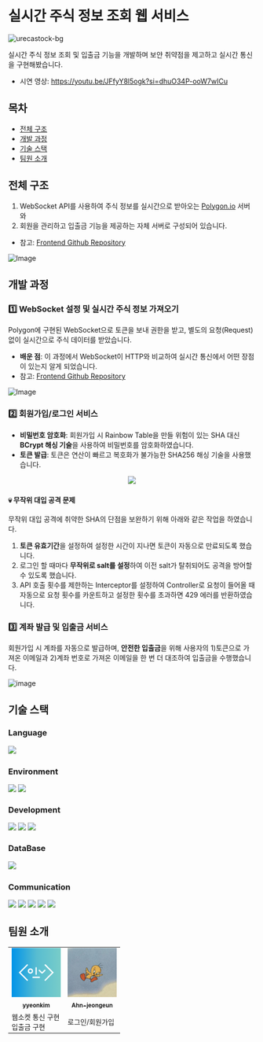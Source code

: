 # 실시간 주식 정보 조회 웹 서비스
![urecastock-bg](https://github.com/user-attachments/assets/fab9b9b6-4673-48c2-a7d1-ae30cd621e66)

실시간 주식 정보 조회 및 입출금 기능을 개발하며 보얀 취약점을 제고하고 실시간 통신을 구현해봤습니다.

- 시연 영상: https://youtu.be/JFfyY8l5ogk?si=dhuO34P-ooW7wICu

 
## 목차

- [전체 구조](#전체-구조)
- [개발 과정](#개발-과정)
- [기술 스택](#기술-스택)
- [팀원 소개](#팀원-소개)


## 전체 구조
1. WebSocket API를 사용하여 주식 정보를 실시간으로 받아오는 [Polygon.io](https://polygon.io/) 서버와
2. 회원을 관리하고 입출금 기능을 제공하는 자체 서버로 구성되어 있습니다.
- 참고: [Frontend Github Repository](https://github.com/yyeonkim/ureca-stock-frontend)

![Image](https://github.com/user-attachments/assets/6fdb36b4-0f68-460c-aa30-c00d4187d985)


## 개발 과정

### 1️⃣ WebSocket 설정 및 실시간 주식 정보 가져오기
Polygon에 구현된 WebSocket으로 토큰을 보내 권한을 받고, 별도의 요청(Request) 없이 실시간으로 주식 데이터를 받았습니다.
- **배운 점**: 이 과정에서 WebSocket이 HTTP와 비교하여 실시간 통신에서 어떤 장점이 있는지 알게 되었습니다.
- 참고: [Frontend Github Repository](https://github.com/yyeonkim/ureca-stock-frontend)

![Image](https://github.com/user-attachments/assets/8b31fac3-1371-42b5-b213-40850bb553ac)


### 2️⃣ 회원가입/로그인 서비스
- **비밀번호 암호화**: 회원가입 시 Rainbow Table을 만들 위험이 있는 SHA 대신 **BCrypt 해싱 기술**을 사용하여 비밀번호를 암호화하였습니다.
- **토큰 발급**: 토큰은 연산이 빠르고 복호화가 불가능한 SHA256 해싱 기술을 사용했습니다.

<div align="center">
 <img width="600px" src="https://github.com/user-attachments/assets/05bfeaa9-89d2-4940-97bc-a4646471ff87" />
</div>

#### 💀 무작위 대입 공격 문제
무작위 대입 공격에 취약한 SHA의 단점을 보완하기 위해 아래와 같은 작업을 하였습니다.
1. **토큰 유효기간**을 설정하여 설정한 시간이 지나면 토큰이 자동으로 만료되도록 했습니다.
2. 로그인 할 때마다 **무작위로 salt를 설정**하여 이전 salt가 탈취되어도 공격을 방어할 수 있도록 했습니다.
3. API 호출 횟수를 제한하는 Interceptor를 설정하여 Controller로 요청이 들어올 때 자동으로 요청 횟수를 카운트하고 설정한 횟수를 초과하면 429 에러를 반환하였습니다.


### 3️⃣ 계좌 발급 및 입출금 서비스
회원가입 시 계좌를 자동으로 발급하며, **안전한 입출금**을 위해 사용자의 1)토큰으로 가져온 이메일과 2)계좌 번호로 가져온 이메일을 한 번 더 대조하여 입출금을 수행했습니다.

![image](https://github.com/user-attachments/assets/09c649d9-c979-4224-9583-74ef7803d412)


## 기술 스택

### Language
<img src="https://img.shields.io/badge/java-007396?style=for-the-badge&logo=java&logoColor=white"> 

### Environment
<img src="https://img.shields.io/badge/spring-6DB33F?style=for-the-badge&logo=spring&logoColor=white"> <img src="https://img.shields.io/badge/visual studio code-2F80ED?style=for-the-badge&logo=visual-studio-code&logoColor=white">
  
### Development
<img src="https://img.shields.io/badge/html5-E34F26?style=for-the-badge&logo=html5&logoColor=white"> <img src="https://img.shields.io/badge/css-1572B6?style=for-the-badge&logo=css3&logoColor=white"> <img src="https://img.shields.io/badge/javascript-F7DF1E?style=for-the-badge&logo=javascript&logoColor=black"> 
  
### DataBase
<img src="https://img.shields.io/badge/mysql-4479A1?style=for-the-badge&logo=mysql&logoColor=white"> 

### Communication
<img src="https://img.shields.io/badge/slack-4A154B?style=for-the-badge&logo=slack&logoColor=white"> <img src="https://img.shields.io/badge/notion-000000?style=for-the-badge&logo=notion&logoColor=white"> <img src="https://img.shields.io/badge/github-181717?style=for-the-badge&logo=github&logoColor=white"> <img src="https://img.shields.io/badge/git-F05032?style=for-the-badge&logo=git&logoColor=white"> <img src="https://img.shields.io/badge/googlemeet-00897B?style=for-the-badge&logo=googlemeet&logoColor=white">


## 팀원 소개

<table>
  <tbody>
    <tr>
        <td align="center">
        <a href="https://github.com/yyeonkim">
            <img src="/src/main/resources/static/imgs/coder-profile.png" width="100px;" alt=""/>
            <br />
            <sub><b>yyeonkim</b></sub>
        </a>
        <br />
        </td>
        <td align="center">
        <a href="https://github.com/Ahn-jeongeun">
            <img src="/src/main/resources/static/imgs/profile.jpg" width="100px;" alt=""/>
            <br />
            <sub><b>Ahn-jeongeun</b></sub>
        </a>
        <br />
        </td>
    </tr>
    <tr>
        <td>
            웹소켓 통신 구현
            <br />
            입출금 구현
        </td>
        <td>
            로그인/회원가입
        </td>
    </tr>
  </tbody>
</table>

